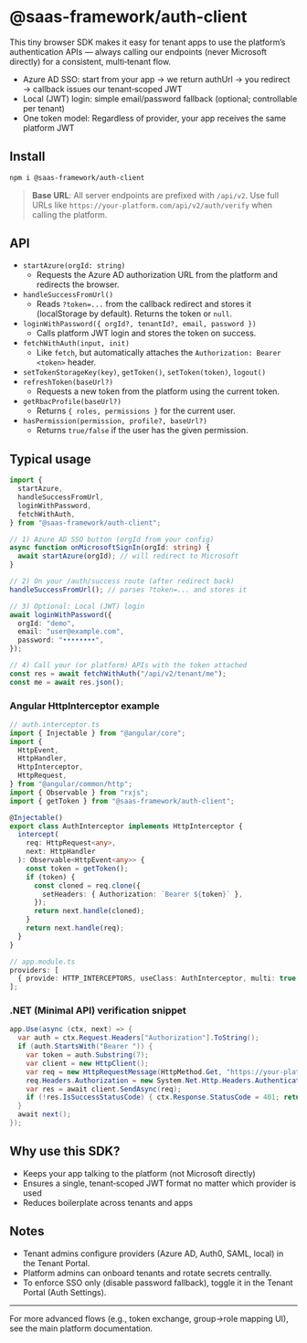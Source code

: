 # @saas-framework/auth-client

This tiny browser SDK makes it easy for tenant apps to use the platform’s
authentication APIs — always calling our endpoints (never Microsoft directly)
for a consistent, multi‑tenant flow.

- Azure AD SSO: start from your app → we return authUrl → you redirect →
  callback issues our tenant‑scoped JWT
- Local (JWT) login: simple email/password fallback (optional; controllable per
  tenant)
- One token model: Regardless of provider, your app receives the same platform
JWT

## Install

```bash
npm i @saas-framework/auth-client
```

> **Base URL**: All server endpoints are prefixed with `/api/v2`. Use full URLs like `https://your-platform.com/api/v2/auth/verify` when calling the platform.

## API

- `startAzure(orgId: string)`
  - Requests the Azure AD authorization URL from the platform and redirects the
    browser.
- `handleSuccessFromUrl()`
  - Reads `?token=...` from the callback redirect and stores it (localStorage by
    default). Returns the token or `null`.
- `loginWithPassword({ orgId?, tenantId?, email, password })`
  - Calls platform JWT login and stores the token on success.
- `fetchWithAuth(input, init)`
  - Like `fetch`, but automatically attaches the `Authorization: Bearer <token>`
    header.
- `setTokenStorageKey(key)`, `getToken()`, `setToken(token)`, `logout()`
- `refreshToken(baseUrl?)`
  - Requests a new token from the platform using the current token.
- `getRbacProfile(baseUrl?)`
  - Returns `{ roles, permissions }` for the current user.
- `hasPermission(permission, profile?, baseUrl?)`
  - Returns `true/false` if the user has the given permission.

## Typical usage

```ts
import {
  startAzure,
  handleSuccessFromUrl,
  loginWithPassword,
  fetchWithAuth,
} from "@saas-framework/auth-client";

// 1) Azure AD SSO button (orgId from your config)
async function onMicrosoftSignIn(orgId: string) {
  await startAzure(orgId); // will redirect to Microsoft
}

// 2) On your /auth/success route (after redirect back)
handleSuccessFromUrl(); // parses ?token=... and stores it

// 3) Optional: Local (JWT) login
await loginWithPassword({
  orgId: "demo",
  email: "user@example.com",
  password: "••••••••",
});

// 4) Call your (or platform) APIs with the token attached
const res = await fetchWithAuth("/api/v2/tenant/me");
const me = await res.json();
```

### Angular HttpInterceptor example

```ts
// auth.interceptor.ts
import { Injectable } from "@angular/core";
import {
  HttpEvent,
  HttpHandler,
  HttpInterceptor,
  HttpRequest,
} from "@angular/common/http";
import { Observable } from "rxjs";
import { getToken } from "@saas-framework/auth-client";

@Injectable()
export class AuthInterceptor implements HttpInterceptor {
  intercept(
    req: HttpRequest<any>,
    next: HttpHandler
  ): Observable<HttpEvent<any>> {
    const token = getToken();
    if (token) {
      const cloned = req.clone({
        setHeaders: { Authorization: `Bearer ${token}` },
      });
      return next.handle(cloned);
    }
    return next.handle(req);
  }
}

// app.module.ts
providers: [
  { provide: HTTP_INTERCEPTORS, useClass: AuthInterceptor, multi: true },
];
```

### .NET (Minimal API) verification snippet

```csharp
app.Use(async (ctx, next) => {
  var auth = ctx.Request.Headers["Authorization"].ToString();
  if (auth.StartsWith("Bearer ")) {
    var token = auth.Substring(7);
    var client = new HttpClient();
    var req = new HttpRequestMessage(HttpMethod.Get, "https://your-platform.com/api/v2/auth/verify");
    req.Headers.Authorization = new System.Net.Http.Headers.AuthenticationHeaderValue("Bearer", token);
    var res = await client.SendAsync(req);
    if (!res.IsSuccessStatusCode) { ctx.Response.StatusCode = 401; return; }
  }
  await next();
});
```

## Why use this SDK?

- Keeps your app talking to the platform (not Microsoft directly)
- Ensures a single, tenant‑scoped JWT format no matter which provider is used
- Reduces boilerplate across tenants and apps

## Notes

- Tenant admins configure providers (Azure AD, Auth0, SAML, local) in the Tenant
  Portal.
- Platform admins can onboard tenants and rotate secrets centrally.
- To enforce SSO only (disable password fallback), toggle it in the Tenant
  Portal (Auth Settings).

---

For more advanced flows (e.g., token exchange, group→role mapping UI), see the
main platform documentation.
